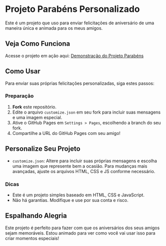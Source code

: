 # Projeto Parabéns Personalizado

Este é um projeto que uso para enviar felicitações de aniversário de uma maneira única e animada para os meus amigos.

## Veja Como Funciona

Acesse o projeto em ação aqui: [Demonstração do Projeto Parabéns](https://devjuliusotto.github.io/ProjetoAniversario/)

## Como Usar

Para enviar suas próprias felicitações personalizadas, siga estes passos:

###  Preparação

1. **Fork** este repositório.
2. Edite o arquivo `customize.json` em seu fork para incluir suas mensagens e uma imagem especial.
3. Ative o GitHub Pages em `Settings > Pages`, escolhendo a branch do seu fork.
4. Compartilhe a URL do GitHub Pages com seu amigo!

## Personalize Seu Projeto

- `customize.json`: Altere para incluir suas próprias mensagens e escolha uma imagem que represente bem a ocasião. Para mudanças mais avançadas, ajuste os arquivos HTML, CSS e JS conforme necessário.

### Dicas

- Este é um projeto simples baseado em HTML, CSS e JavaScript.
- Não há garantias. Modifique e use por sua conta e risco.

## Espalhando Alegria

Este projeto é perfeito para fazer com que os aniversários dos seus amigos sejam memoráveis. Estou animado para ver como você vai usar isso para criar momentos especiais!
